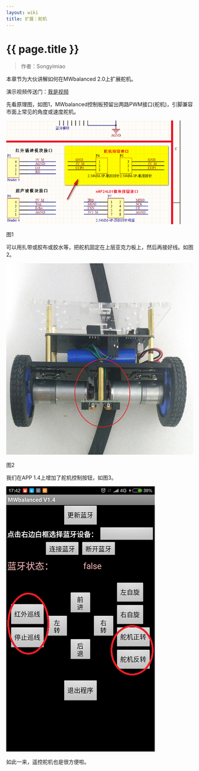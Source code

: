 ```yaml
---
layout: wiki
title: 扩展：舵机
---
```


# {{ page.title }}

> 作者：Songyimiao

本章节为大伙讲解如何在MWbalanced 2.0上扩展舵机。

演示视频传送门：[我是视频](http://v.youku.com/v_show/id_XMTU3NjM1ODM4MA==.html)

先看原理图，如图1，MWbalanced控制板预留出两路PWM接口(舵机)，引脚兼容市面上常见的角度或速度舵机。

![舵机](/img/wiki/servo-001.png)

图1

可以用扎带或胶布或胶水等，把舵机固定在上层亚克力板上，然后再接好线。如图2。

![舵机安装](/img/wiki/servo-002.jpg)

图2

我们在APP 1.4上增加了舵机控制按钮，如图3。

![APP1.4](/img/wiki/servo-003.png)

如此一来，遥控舵机也是很方便啦。
